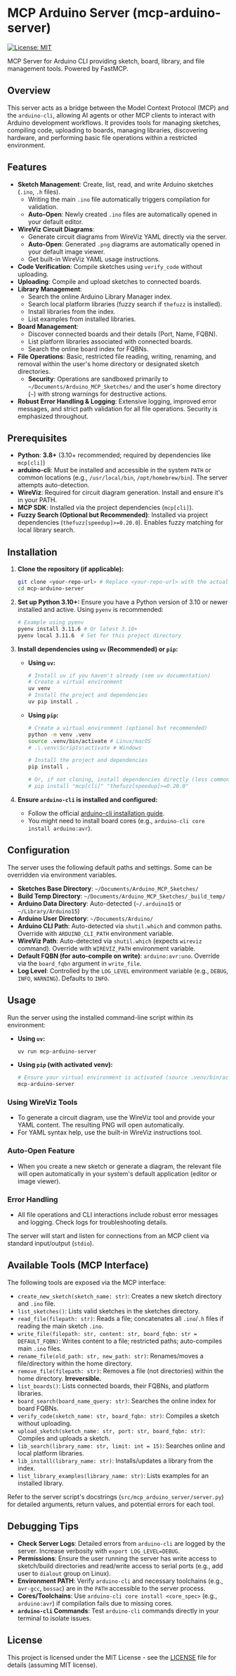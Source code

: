 # MCP Arduino Server (mcp-arduino-server)

[![License: MIT](https://img.shields.io/badge/License-MIT-yellow.svg)](https://opensource.org/licenses/MIT) <!-- Assuming MIT based on pyproject.toml -->
<!-- Add other badges like PyPI version if applicable -->

MCP Server for Arduino CLI providing sketch, board, library, and file management tools. Powered by FastMCP.

## Overview

This server acts as a bridge between the Model Context Protocol (MCP) and the `arduino-cli`, allowing AI agents or other MCP clients to interact with Arduino development workflows. It provides tools for managing sketches, compiling code, uploading to boards, managing libraries, discovering hardware, and performing basic file operations within a restricted environment.

## Features

*   **Sketch Management**: Create, list, read, and write Arduino sketches (`.ino`, `.h` files).
    *   Writing the main `.ino` file automatically triggers compilation for validation.
    *   **Auto-Open**: Newly created `.ino` files are automatically opened in your default editor.
*   **WireViz Circuit Diagrams**:
    *   Generate circuit diagrams from WireViz YAML directly via the server.
    *   **Auto-Open**: Generated `.png` diagrams are automatically opened in your default image viewer.
    *   Get built-in WireViz YAML usage instructions.
*   **Code Verification**: Compile sketches using `verify_code` without uploading.
*   **Uploading**: Compile and upload sketches to connected boards.
*   **Library Management**:
    *   Search the online Arduino Library Manager index.
    *   Search local platform libraries (fuzzy search if `thefuzz` is installed).
    *   Install libraries from the index.
    *   List examples from installed libraries.
*   **Board Management**:
    *   Discover connected boards and their details (Port, Name, FQBN).
    *   List platform libraries associated with connected boards.
    *   Search the online board index for FQBNs.
*   **File Operations**: Basic, restricted file reading, writing, renaming, and removal within the user's home directory or designated sketch directories.
    *   **Security**: Operations are sandboxed primarily to `~/Documents/Arduino_MCP_Sketches/` and the user's home directory (`~`) with strong warnings for destructive actions.
*   **Robust Error Handling & Logging**: Extensive logging, improved error messages, and strict path validation for all file operations. Security is emphasized throughout.

## Prerequisites

*   **Python**: **3.8+** (3.10+ recommended; required by dependencies like `mcp[cli]`)
*   **arduino-cli**: Must be installed and accessible in the system `PATH` or common locations (e.g., `/usr/local/bin`, `/opt/homebrew/bin`). The server attempts auto-detection.
*   **WireViz**: Required for circuit diagram generation. Install and ensure it's in your PATH.
*   **MCP SDK**: Installed via the project dependencies (`mcp[cli]`).
*   **Fuzzy Search (Optional but Recommended)**: Installed via project dependencies (`thefuzz[speedup]>=0.20.0`). Enables fuzzy matching for local library search.

## Installation

1.  **Clone the repository (if applicable):**
    ```bash
    git clone <your-repo-url> # Replace <your-repo-url> with the actual URL
    cd mcp-arduino-server
    ```
2.  **Set up Python 3.10+:** Ensure you have a Python version of 3.10 or newer installed and active. Using `pyenv` is recommended:
    ```bash
    # Example using pyenv
    pyenv install 3.11.6 # Or latest 3.10+
    pyenv local 3.11.6  # Set for this project directory
    ```
3.  **Install dependencies using `uv` (Recommended) or `pip`:**

    *   **Using `uv`:**
        ```bash
        # Install uv if you haven't already (see uv documentation)
        # Create a virtual environment
        uv venv
        # Install the project and dependencies
        uv pip install .
        ```
    *   **Using `pip`:**
        ```bash
        # Create a virtual environment (optional but recommended)
        python -m venv .venv
        source .venv/bin/activate # Linux/macOS
        # .\.venv\Scripts\activate # Windows

        # Install the project and dependencies
        pip install .

        # Or, if not cloning, install dependencies directly (less common):
        # pip install "mcp[cli]" "thefuzz[speedup]>=0.20.0"
        ```
4.  **Ensure `arduino-cli` is installed and configured:**
    *   Follow the official [arduino-cli installation guide](https://arduino.github.io/arduino-cli/latest/installation/).
    *   You might need to install board cores (e.g., `arduino-cli core install arduino:avr`).

## Configuration

The server uses the following default paths and settings. Some can be overridden via environment variables.

*   **Sketches Base Directory**: `~/Documents/Arduino_MCP_Sketches/`
*   **Build Temp Directory**: `~/Documents/Arduino_MCP_Sketches/_build_temp/`
*   **Arduino Data Directory**: Auto-detected (`~/.arduino15` or `~/Library/Arduino15`)
*   **Arduino User Directory**: `~/Documents/Arduino/`
*   **Arduino CLI Path**: Auto-detected via `shutil.which` and common paths. Override with `ARDUINO_CLI_PATH` environment variable.
*   **WireViz Path**: Auto-detected via `shutil.which` (expects `wireviz` command). Override with `WIREVIZ_PATH` environment variable.
*   **Default FQBN (for auto-compile on write)**: `arduino:avr:uno`. Override via the `board_fqbn` argument in `write_file`.
*   **Log Level**: Controlled by the `LOG_LEVEL` environment variable (e.g., `DEBUG`, `INFO`, `WARNING`). Defaults to `INFO`.

## Usage

Run the server using the installed command-line script within its environment:

*   **Using `uv`:**
    ```bash
    uv run mcp-arduino-server
    ```
*   **Using `pip` (with activated venv):**
    ```bash
    # Ensure your virtual environment is activated (source .venv/bin/activate)
    mcp-arduino-server
    ```

### Using WireViz Tools

- To generate a circuit diagram, use the WireViz tool and provide your YAML content. The resulting PNG will open automatically.
- For YAML syntax help, use the built-in WireViz instructions tool.

### Auto-Open Feature

- When you create a new sketch or generate a diagram, the relevant file will open automatically in your system's default application (editor or image viewer).

### Error Handling

- All file operations and CLI interactions include robust error messages and logging. Check logs for troubleshooting details.

The server will start and listen for connections from an MCP client via standard input/output (`stdio`).

## Available Tools (MCP Interface)

The following tools are exposed via the MCP interface:

*   `create_new_sketch(sketch_name: str)`: Creates a new sketch directory and `.ino` file.
*   `list_sketches()`: Lists valid sketches in the sketches directory.
*   `read_file(filepath: str)`: Reads a file; concatenates all `.ino`/`.h` files if reading the main sketch `.ino`.
*   `write_file(filepath: str, content: str, board_fqbn: str = DEFAULT_FQBN)`: Writes content to a file; restricted paths; auto-compiles main `.ino` files.
*   `rename_file(old_path: str, new_path: str)`: Renames/moves a file/directory within the home directory.
*   `remove_file(filepath: str)`: Removes a file (not directories) within the home directory. **Irreversible.**
*   `list_boards()`: Lists connected boards, their FQBNs, and platform libraries.
*   `board_search(board_name_query: str)`: Searches the online index for board FQBNs.
*   `verify_code(sketch_name: str, board_fqbn: str)`: Compiles a sketch without uploading.
*   `upload_sketch(sketch_name: str, port: str, board_fqbn: str)`: Compiles and uploads a sketch.
*   `lib_search(library_name: str, limit: int = 15)`: Searches online and local platform libraries.
*   `lib_install(library_name: str)`: Installs/updates a library from the index.
*   `list_library_examples(library_name: str)`: Lists examples for an installed library.

Refer to the server script's docstrings (`src/mcp_arduino_server/server.py`) for detailed arguments, return values, and potential errors for each tool.

## Debugging Tips

*   **Check Server Logs**: Detailed errors from `arduino-cli` are logged by the server. Increase verbosity with `export LOG_LEVEL=DEBUG`.
*   **Permissions**: Ensure the user running the server has write access to sketch/build directories and read/write access to serial ports (e.g., add user to `dialout` group on Linux).
*   **Environment PATH**: Verify `arduino-cli` and necessary toolchains (e.g., `avr-gcc`, `bossac`) are in the `PATH` accessible to the server process.
*   **Cores/Toolchains**: Use `arduino-cli core install <core_spec>` (e.g., `arduino:avr`) if compilation fails due to missing cores.
*   **`arduino-cli` Commands**: Test `arduino-cli` commands directly in your terminal to isolate issues.

## License

This project is licensed under the MIT License - see the [LICENSE](LICENSE) file for details (assuming MIT license).
